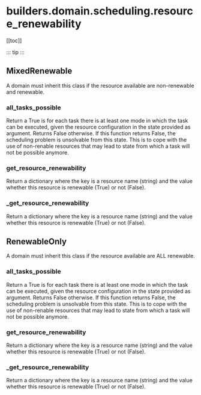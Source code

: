 # builders.domain.scheduling.resource_renewability

[[toc]]

::: tip
<skdecide-summary></skdecide-summary>
:::

## MixedRenewable

A domain must inherit this class if the resource available are non-renewable and renewable.

### all\_tasks\_possible <Badge text="MixedRenewable" type="tip"/>

<skdecide-signature name= "all_tasks_possible" :sig="{'params': [{'name': 'self'}, {'name': 'state', 'annotation': 'State'}], 'return': 'bool'}"></skdecide-signature>

Return a True is for each task there is at least one mode in which the task can be executed, given the
resource configuration in the state provided as argument. Returns False otherwise.
If this function returns False, the scheduling problem is unsolvable from this state.
This is to cope with the use of non-renable resources that may lead to state from which a
task will not be possible anymore.

### get\_resource\_renewability <Badge text="MixedRenewable" type="tip"/>

<skdecide-signature name= "get_resource_renewability" :sig="{'params': [{'name': 'self'}], 'return': 'Dict[str, bool]'}"></skdecide-signature>

Return a dictionary where the key is a resource name (string)
and the value whether this resource is renewable (True) or not (False).

### \_get\_resource\_renewability <Badge text="MixedRenewable" type="tip"/>

<skdecide-signature name= "_get_resource_renewability" :sig="{'params': [{'name': 'self'}], 'return': 'Dict[str, bool]'}"></skdecide-signature>

Return a dictionary where the key is a resource name (string)
and the value whether this resource is renewable (True) or not (False).

## RenewableOnly

A domain must inherit this class if the resource available are ALL renewable.

### all\_tasks\_possible <Badge text="MixedRenewable" type="warn"/>

<skdecide-signature name= "all_tasks_possible" :sig="{'params': [{'name': 'self'}, {'name': 'state', 'annotation': 'State'}], 'return': 'bool'}"></skdecide-signature>

Return a True is for each task there is at least one mode in which the task can be executed, given the
resource configuration in the state provided as argument. Returns False otherwise.
If this function returns False, the scheduling problem is unsolvable from this state.
This is to cope with the use of non-renable resources that may lead to state from which a
task will not be possible anymore.

### get\_resource\_renewability <Badge text="MixedRenewable" type="warn"/>

<skdecide-signature name= "get_resource_renewability" :sig="{'params': [{'name': 'self'}], 'return': 'Dict[str, bool]'}"></skdecide-signature>

Return a dictionary where the key is a resource name (string)
and the value whether this resource is renewable (True) or not (False).

### \_get\_resource\_renewability <Badge text="MixedRenewable" type="warn"/>

<skdecide-signature name= "_get_resource_renewability" :sig="{'params': [{'name': 'self'}], 'return': 'Dict[str, bool]'}"></skdecide-signature>

Return a dictionary where the key is a resource name (string)
and the value whether this resource is renewable (True) or not (False).

